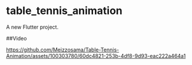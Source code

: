 # table_tennis_animation

A new Flutter project.

##Video



https://github.com/Meizzosama/Table-Tennis-Animation/assets/100303780/60dc4821-253b-4df8-9d93-eac222a464a1


